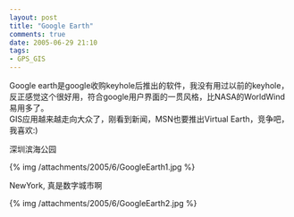 ```yaml
---
layout: post
title: "Google Earth"
comments: true
date: 2005-06-29 21:10
tags:
- GPS_GIS
---
```

Google earth是google收购keyhole后推出的软件，我没有用过以前的keyhole，反正感觉这个很好用，符合google用户界面的一贯风格，比NASA的WorldWind易用多了。   
GIS应用越来越走向大众了，刚看到新闻，MSN也要推出Virtual Earth，竞争吧，我喜欢:)   
  
深圳滨海公园

{% img /attachments/2005/6/GoogleEarth1.jpg %}

NewYork, 真是数字城市啊  

{% img /attachments/2005/6/GoogleEarth2.jpg %}
